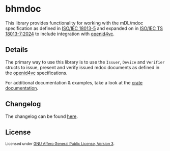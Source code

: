 # bhmdoc

This library provides functionality for working with the mDL/mdoc specification
as defined in [ISO/IEC 18013-5][1] and expanded on in [ISO/IEC TS
18013-7:2024][2] to include integration with [openid4vc][3].

## Details

The primary way to use this library is to use the `Issuer`, `Device` and
`Verifier` structs to issue, present and verify issued mdoc documents as defined
in the [openid4vc][3] specifications.

For additional documentation & examples, take a look at the [crate
documentation][4].

## Changelog

The changelog can be found [here](CHANGELOG.md).

## License

<sup> Licensed under <a href="../COPYING">GNU Affero General Public License,
Version 3</a>. </sup>

[1]: https://www.iso.org/obp/ui/en/#iso:std:iso-iec:18013:-5:ed-1:v1:en
[2]: https://www.iso.org/obp/ui/en/#iso:std:iso-iec:ts:18013:-7:ed-1:v1:en
[3]: https://openid.net/sg/openid4vc/specifications/
[4]: https://docs.rs/bhmdoc